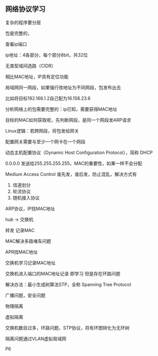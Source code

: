 ## 网络协议学习



复杂的程序要分层

包是完整的，

查看ip端口

ip地址：4各部分，每个部分8bit，共32位

无类型域间选路（CIDR）



相比MAC地址，IP具有定位功能

局域网同一网段，如果强行改地址为不同网段，包发布出去

比如将目标192.168.1.2自己配为16.158.23.6

分析网络上的包需要完整的：ip已知，需要获得MAC地址

目标的MAC如何获取呢，先判断网段，是同一个网段发ARP请求

Linux逻辑：若跨网段，将包发给网关

配置网关需要与至少一个网卡在一个网段



动态主机配置协议（Dynamic Host Configuration Protocol），简称 DHCP

0.0.0.0 发送给255.255.255.255，MAC的重要性，如果一样不会分配



Medium Access Control 谁先发，谁后发，防止混乱，解决方式有

1. 信道划分
2. 轮流协议
3. 随机接入协议

ARP协议，IP找MAC地址



hub ->  交换机  

转发 记录MAC

MAC解决多路堵车问题

APR找MAC地址

交换机学习记录MAC地址

交换机进入端口的MAC地址记录 即学习 但是存在环路问题

解决办法：最小生成树算法STP，全称 Spanning Tree Protocol

广播问题，安全问题



物理隔离

虚拟隔离



交换机数目过多，环路问题，STP协议，将有环图转化为无环树

隔离问题通过VLAN虚拟局域网



P6